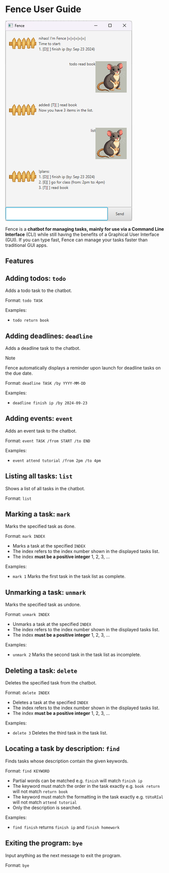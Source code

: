 # Fence User Guide

![Screenshot of the Fence chatbot in use.](docs/Ui.png)

Fence is a **chatbot for managing tasks, mainly for use via a Command Line Interface** (CLI) while still having the
benefits of a Graphical User Interface (GUI). If you can type fast, Fence can manage your tasks faster than traditional
GUI apps.

## Features

## Adding todos: `todo`

Adds a todo task to the chatbot.

Format: `todo TASK`

Examples:
- `todo return book`

## Adding deadlines: `deadline`

Adds a deadline task to the chatbot.

> [!NOTE]  
> Fence automatically displays a reminder upon launch for deadline tasks on the due date.

Format: `deadline TASK /by YYYY-MM-DD`

Examples:
- `deadline finish ip /by 2024-09-23`

## Adding events: `event`

Adds an event task to the chatbot.

Format: `event TASK /from START /to END`

Examples:
- `event attend tutorial /from 2pm /to 4pm`

## Listing all tasks: `list`

Shows a list of all tasks in the chatbot.

Format: `list`

## Marking a task: `mark`

Marks the specified task as done.

Format: `mark INDEX`
- Marks a task at the specified `INDEX`
- The index refers to the index number shown in the displayed tasks list.
- The index **must be a positive integer** 1, 2, 3, ...

Examples:
- `mark 1` Marks the first task in the task list as complete.

## Unmarking a task: `unmark`

Marks the specified task as undone.

Format: `unmark INDEX`
- Unmarks a task at the specified `INDEX`
- The index refers to the index number shown in the displayed tasks list.
- The index **must be a positive integer** 1, 2, 3, ...

Examples:
- `unmark 2` Marks the second task in the task list as incomplete.

## Deleting a task: `delete`

Deletes the specified task from the chatbot.

Format: `delete INDEX`
- Deletes a task at the specified `INDEX`
- The index refers to the index number shown in the displayed tasks list.
- The index **must be a positive integer** 1, 2, 3, ...

Examples:
- `delete 3` Deletes the third task in the task list.

## Locating a task by description: `find`

Finds tasks whose description contain the given keywords.

Format: `find KEYWORD`
- Partial words can be matched e.g. `finish` will match `finish ip`
- The keyword must match the order in the task exactly e.g. `book return` will not match `return book`
- The keyword must match the formatting in the task exactly e.g. `tUtoRIal` will not match `attend tutorial`
- Only the description is searched.

Examples:
- `find finish` returns `finish ip` and `finish homework`

## Exiting the program: `bye`

Input anything as the next message to exit the program.

Format: `bye`
